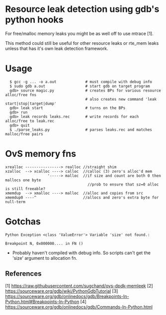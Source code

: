 # Resource leak detection using gdb's python hooks

For free/malloc memory leaks you might be as well off to use mtrace [1].

This method could still be useful for other resource leaks or rte_mem leaks
unless that has it's own leak detection framework.

# Usage

```
  $ gcc -g ... -o a.out             # must compile with debug info
  $ sudo gdb a.out                  # start gdb on target program
  gdb> source magic.py              # creates BPs for various resource alloc/free fns
                                    # also creates new command 'leak start|stop|target|dump'
  gdb> leak start                   # turns on the BPs
  gdb> run
  gdb> leak records leaks.rec       # write records for each alloc/free to leak.rec
  gdb> quit
  $ ./parse_leaks.py                # parses leaks.rec and matches malloc/free pairs
```

# OvS memory fns

	xrealloc ----------------> realloc //straight shim
	xzalloc  --> xcalloc ----> calloc  //calloc (3) zero's alloc'd mem
	                   '-----> malloc  //if size and count are both 0 then mallocs one byte
	                                     //prob to ensure that sz=0 alloc is still freeable?
	xmemdup  --> xmalloc ----> malloc  //alloc and copies from src 
	xmemdup0 ----^                     //allocs and zero's extra byte for null-term

# Gotchas
```
Python Exception <class 'ValueError'> Variable 'size' not found.:

Breakpoint N, 0x000000.... in FN ()
```

* Probably haven't compiled with debug info. So scripts can't get the 'size' argument to allocation fn. 


## References

[1] https://raw.githubusercontent.com/sugchand/ovs-dpdk-memleek
[2] https://sourceware.org/gdb/wiki/PythonGdbTutorial
[3] https://sourceware.org/gdb/onlinedocs/gdb/Breakpoints-In-Python.html#Breakpoints-In-Python
[4] https://sourceware.org/gdb/onlinedocs/gdb/Commands-In-Python.html
